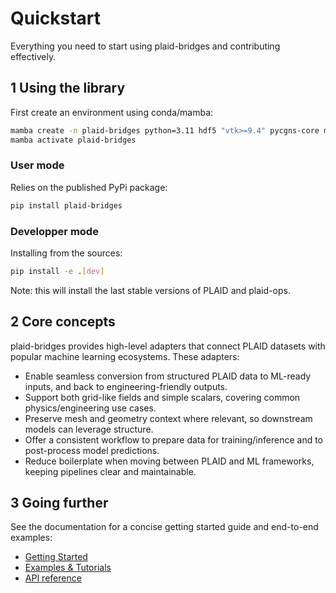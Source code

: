 # Quickstart

Everything you need to start using plaid-bridges and contributing effectively.

## 1 Using the library

First create an environment using conda/mamba:

```bash
mamba create -n plaid-bridges python=3.11 hdf5 "vtk>=9.4" pycgns-core muscat-core=2.5 -c conda-forge
mamba activate plaid-bridges
```

### User mode

Relies on the published PyPi package:

```bash
pip install plaid-bridges
```

### Developper mode

Installing from the sources:

```bash
pip install -e .[dev]
```

Note: this will install the last stable versions of PLAID and plaid-ops.

## 2 Core concepts

plaid-bridges provides high-level adapters that connect PLAID datasets with popular machine learning ecosystems. These adapters:

- Enable seamless conversion from structured PLAID data to ML-ready inputs, and back to engineering-friendly outputs.
- Support both grid-like fields and simple scalars, covering common physics/engineering use cases.
- Preserve mesh and geometry context where relevant, so downstream models can leverage structure.
- Offer a consistent workflow to prepare data for training/inference and to post-process model predictions.
- Reduce boilerplate when moving between PLAID and ML frameworks, keeping pipelines clear and maintainable.

## 3 Going further

See the documentation for a concise getting started guide and end-to-end examples:
- [Getting Started](https://plaid-bridges.readthedocs.io/en/latest/source/getting_started.html)
- [Examples & Tutorials](https://plaid-bridges.readthedocs.io/en/latest/source/notebooks.html)
- [API reference](https://plaid-bridges.readthedocs.io/en/latest/autoapi/plaid_bridges/index.html)